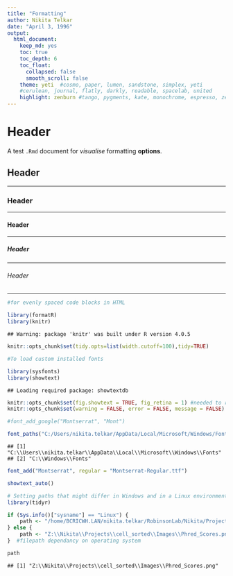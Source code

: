 ```yaml
---
title: "Formatting" 
author: Nikita Telkar 
date: "April 3, 1996"
output: 
  html_document: 
    keep_md: yes 
    toc: true 
    toc_depth: 6
    toc_float: 
      collapsed: false 
      smooth_scroll: false 
    theme: yeti  #cosmo, paper, lumen, sandstone, simplex, yeti
    #cerulean, journal, flatly, darkly, readable, spacelab, united
    highlight: zenburn #tango, pygments, kate, monochrome, espresso, zenburn, haddock, textmate.
--- 
```


# Header  

A test `.Rmd` document for *visualise* formatting **options**.  

## Header  


***

### Header  

***

#### Header  

***

##### Header  

***

###### Header  

***  


```r
#for evenly spaced code blocks in HTML

library(formatR)
library(knitr)
```

```
## Warning: package 'knitr' was built under R version 4.0.5
```

```r
knitr::opts_chunk$set(tidy.opts=list(width.cutoff=100),tidy=TRUE)

#To load custom installed fonts

library(sysfonts)
library(showtext)
```

```
## Loading required package: showtextdb
```

```r
knitr::opts_chunk$set(fig.showtext = TRUE, fig_retina = 1) #needed to render show_text
knitr::opts_chunk$set(warning = FALSE, error = FALSE, message = FALSE)

#font_add_google("Montserrat", "Mont")

font_paths("C:/Users/nikita.telkar/AppData/Local/Microsoft/Windows/Fonts")
```

```
## [1] "C:\\Users\\nikita.telkar\\AppData\\Local\\Microsoft\\Windows\\Fonts"
## [2] "C:\\Windows\\Fonts"
```

```r
font_add("Montserrat", regular = "Montserrat-Regular.ttf")

showtext_auto()
```


```r
# Setting paths that might differ in Windows and in a Linux environment.
library(tidyr)

if (Sys.info()["sysname"] == "Linux") {
    path <- "/home/BCRICWH.LAN/nikita.telkar/RobinsonLab/Nikita/Projects/cell_sorted/Images/Phred_Scores.png"
} else {
    path <- "Z:\\Nikita\\Projects\\cell_sorted\\Images\\Phred_Scores.png"
}  #filepath dependancy on operating system

path
```

```
## [1] "Z:\\Nikita\\Projects\\cell_sorted\\Images\\Phred_Scores.png"
```

